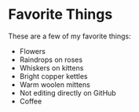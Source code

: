 # Favorite Things

These are a few of my favorite things:

- Flowers
- Raindrops on roses
- Whiskers on kittens
- Bright copper kettles
- Warm woolen mittens
- Not editing directly on GitHub
- Coffee

